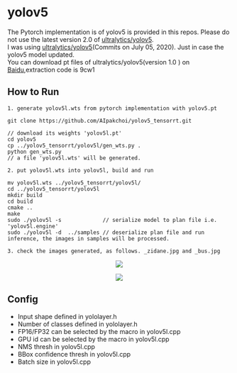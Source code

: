 # yolov5

The Pytorch implementation is of yolov5 is provided in this repos. Please do not use the latest version 2.0 of [ultralytics/yolov5](https://github.com/ultralytics/yolov5).\
I was using [ultralytics/yolov5](https://github.com/ultralytics/yolov5)(Commits on July 05, 2020). Just in case the yolov5 model updated.\
You can download pt files of ultralytics/yolov5(version 1.0 ) on [Baidu](https://pan.baidu.com/s/1uFc8CNCINV1F4ta-PlcAGw),extraction code is 9cw1

## How to Run

```
1. generate yolov5l.wts from pytorch implementation with yolov5.pt

git clone https://github.com/AIpakchoi/yolov5_tensorrt.git

// download its weights 'yolov5l.pt'
cd yolov5
cp ../yolov5_tensorrt/yolov5l/gen_wts.py .
python gen_wts.py
// a file 'yolov5l.wts' will be generated.

2. put yolov5l.wts into yolov5l, build and run

mv yolov5l.wts ../yolov5_tensorrt/yolov5l/
cd ../yolov5_tensorrt/yolov5l
mkdir build
cd build
cmake ..
make
sudo ./yolov5l -s             // serialize model to plan file i.e. 'yolov5l.engine'
sudo ./yolov5l -d  ../samples // deserialize plan file and run inference, the images in samples will be processed.

3. check the images generated, as follows. _zidane.jpg and _bus.jpg
```

<p align="center">
<img src="https://user-images.githubusercontent.com/15235574/78247927-4d9fac00-751e-11ea-8b1b-704a0aeb3fcf.jpg">
</p>

<p align="center">
<img src="https://user-images.githubusercontent.com/15235574/78247970-60b27c00-751e-11ea-88df-41473fed4823.jpg">
</p>

## Config

- Input shape defined in yololayer.h
- Number of classes defined in yololayer.h
- FP16/FP32 can be selected by the macro in yolov5l.cpp
- GPU id can be selected by the macro in yolov5l.cpp
- NMS thresh in yolov5l.cpp
- BBox confidence thresh in yolov5l.cpp
- Batch size in yolov5l.cpp

